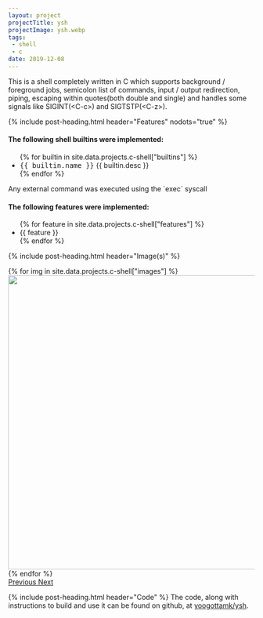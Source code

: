 ```yaml
---
layout: project
projectTitle: ysh
projectImage: ysh.webp
tags:
 - shell
 - c
date: 2019-12-08
---
```


This is a shell completely written in C which supports background / foreground jobs, semicolon list of commands, input / output redirection, piping, escaping within quotes(both double and single) and handles some signals like SIGINT(\<C-c\>) and SIGTSTP(\<C-z\>).

<div class="py-4"></div>
{% include post-heading.html header="Features" nodots="true" %}

<h4>The following shell builtins were implemented:</h4>
<ul>
  {% for builtin in site.data.projects.c-shell["builtins"] %}
    <li><kbd>{{ builtin.name }}</kbd> {{ builtin.desc }}</li>
  {% endfor %}
</ul>
Any external command was executed using the `exec` syscall

<h4>The following features were implemented:</h4>
<ul>
  {% for feature in site.data.projects.c-shell["features"] %}
    <li>{{ feature }}</li>
  {% endfor %}
</ul>

{% include post-heading.html header="Image(s)" %}
<div id="displayImages" class="carousel slide" data-ride="carousel">
  <div class="carousel-inner">
  {% for img in site.data.projects.c-shell["images"] %}
    <div class="carousel-item {% if forloop.first %} active {% endif %}">
      <img class="d-block mx-auto" src="{{ '/assets/images/' | append: img | relative_url }}" alt="" height="600px">
    </div>
  {% endfor %}
  </div>
  <a class="carousel-control-prev" href="#displayImages" role="button" data-slide="prev">
    <span class="carousel-control-prev-icon" aria-hidden="true"></span>
    <span class="sr-only">Previous</span>
  </a>
  <a class="carousel-control-next" href="#displayImages" role="button" data-slide="next">
    <span class="carousel-control-next-icon" aria-hidden="true"></span>
    <span class="sr-only">Next</span>
  </a>
</div>

{% include post-heading.html header="Code" %}
The code, along with instructions to build and use it can be found on github, at <a href="https://github.com/yoogottamk/ysh" target="_blank" rel="noopener">yoogottamk/ysh</a>.

